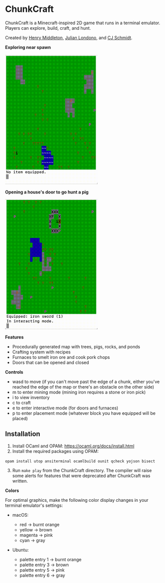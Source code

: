 # ChunkCraft

ChunkCraft is a Minecraft-inspired 2D game that runs in a terminal emulator. Players can explore, build, craft, and hunt.

Created by [Henry Middleton](github.com/henrynine), [Julian Londono](github.com/julian-londono), and [CJ Schmidt](github.com/conzwrath).

**Exploring near spawn**

<img src="https://github.com/henrynine/ChunkCraft/blob/master/gifs/wander.gif" width="300"/>

**Opening a house's door to go hunt a pig**

<img src="https://github.com/henrynine/ChunkCraft/blob/master/gifs/doorandpig.gif" width="300"/>

**Features**

* Procedurally generated map with trees, pigs, rocks, and ponds
* Crafting system with recipes
* Furnaces to smelt iron ore and cook pork chops
* Doors that can be opened and closed

**Controls**

* wasd to move (if you can't move past the edge of a chunk, either you've reached the edge of the map or there's an obstacle on the other side)
* m to enter mining mode (mining iron requires a stone or iron pick)
* i to view inventory
* c to craft
* e to enter interactive mode (for doors and furnaces)
* p to enter placement mode (whatever block you have equipped will be placed)

## Installation

1. Install OCaml and OPAM: https://ocaml.org/docs/install.html
2. Install the required packages using OPAM: 

`opam install utop ansiterminal ocamlbuild ounit qcheck yojson bisect`

3. Run `make play` from the ChunkCraft directory. The compiler will raise some alerts for features that were deprecated after ChunkCraft was written.

**Colors**

For optimal graphics, make the following color display changes in your terminal emulator's settings:

* macOS:
  * red -> burnt orange
  * yellow -> brown
  * magenta -> pink
  * cyan -> gray

* Ubuntu:
  * palette entry 1 -> burnt orange
  * palette entry 3 -> brown
  * palette entry 5 -> pink
  * palette entry 6 -> gray
  
  
